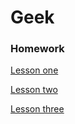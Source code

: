 # Geek

### Homework

[Lesson one](src/main/java/homeWork/firstLesson/Main.java)

[Lesson two](src/main/java/homeWork/secondLesson/Main.java)

[Lesson three](src/main/java/homeWork/thirdLesson/Main.java)
